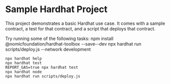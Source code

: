 # Sample Hardhat Project

This project demonstrates a basic Hardhat use case. It comes with a sample contract, a test for that contract, and a script that deploys that contract.

Try running some of the following tasks:
npm install @nomicfoundation/hardhat-toolbox --save--dev
npx hardhat run scripts/deploy.js --network development
```shell
npx hardhat help
npx hardhat test
REPORT_GAS=true npx hardhat test
npx hardhat node
npx hardhat run scripts/deploy.js
```
